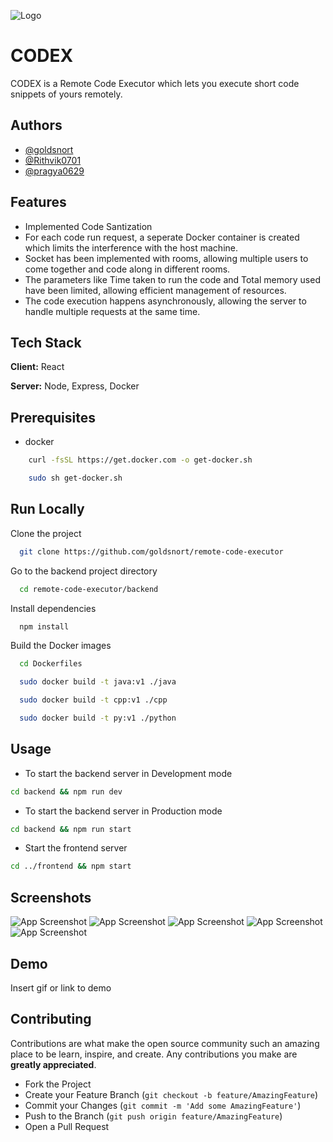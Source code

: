 
![Logo](https://i.ibb.co/mqLYrCr/Codex.png)


# CODEX

CODEX is a Remote Code Executor which lets you execute short code snippets of yours remotely.

## Authors

- [@goldsnort](https://www.github.com/goldsnort)
- [@Rithvik0701](https://www.github.com/Rithvik0701)
- [@pragya0629](https://www.github.com/pragya0629)


## Features

- Implemented Code Santization
- For each code run request, a seperate Docker container is created which limits the interference with the host machine.
- Socket has been implemented with rooms, allowing multiple users to come together and code along in different rooms.
- The parameters like Time taken to run the code and Total memory used have been limited, allowing efficient management of resources.
- The code execution happens asynchronously, allowing the server to handle multiple requests at the same time.


## Tech Stack

**Client:** React

**Server:** Node, Express, Docker


## Prerequisites

- docker

```bash
    curl -fsSL https://get.docker.com -o get-docker.sh
```

```bash
    sudo sh get-docker.sh
```

## Run Locally

Clone the project

```bash
  git clone https://github.com/goldsnort/remote-code-executor
```

Go to the backend project directory

```bash
  cd remote-code-executor/backend
```

Install dependencies

```bash
  npm install
```

Build the Docker images

```bash
  cd Dockerfiles
```

```bash
  sudo docker build -t java:v1 ./java 
```
```bash
  sudo docker build -t cpp:v1 ./cpp 
```
```bash
  sudo docker build -t py:v1 ./python 
```

## Usage

- To start the backend server in Development mode

```bash
cd backend && npm run dev
```

- To start the backend server in Production mode

```bash
cd backend && npm run start
```

- Start the frontend server

```bash
cd ../frontend && npm start
```

## Screenshots

![App Screenshot](https://i.ibb.co/tKt6RYB/Screenshot-from-2023-03-20-21-10-32.png)
![App Screenshot](https://i.ibb.co/Rgdyb7w/Screenshot-from-2023-03-20-22-45-39.png)
![App Screenshot](https://i.ibb.co/0KbTh6S/Screenshot-from-2023-03-20-22-47-05.png)
![App Screenshot](https://i.ibb.co/TM0h50s/Screenshot-from-2023-03-20-22-48-56.png)
![App Screenshot](https://i.ibb.co/d2vxwqJ/Screenshot-from-2023-03-20-22-49-11.png)



## Demo

Insert gif or link to demo

## Contributing

Contributions are what make the open source community such an amazing place to be learn, inspire, and create. Any contributions you make are **greatly appreciated**.

- Fork the Project
- Create your Feature Branch (`git checkout -b feature/AmazingFeature`)
- Commit your Changes (`git commit -m 'Add some AmazingFeature'`)
- Push to the Branch (`git push origin feature/AmazingFeature`)
- Open a Pull Request
